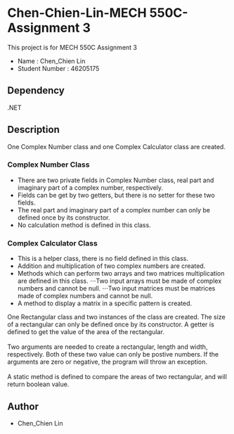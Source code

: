 # Chen-Chien-Lin-MECH 550C-Assignment 3

This project is for MECH 550C Assignment 3
* Name : Chen_Chien Lin
* Student Number : 46205175

## Dependency
.NET

## Description
One Complex Number class and one Complex Calculator class are created.

### Complex Number Class
* There are two private fields in Complex Number class, real part and imaginary part of a complex number, respectively.
* Fields can be get by two getters, but there is no setter for these two fields.
* The real part and imaginary part of a complex number can only be defined once by its constructor.
* No calculation method is defined in this class.

### Complex Calculator Class
* This is a helper class, there is no field defined in this class.
* Addition and multiplication of two complex numbers are created.
* Methods which can perform two arrays and two matrices multiplication are defined in this class.
⋅⋅⋅Two input arrays must be made of complex numbers and cannot be null.
⋅⋅⋅Two input matrices must be matrices made of complex numbers and cannot be null.
* A method to display a matrix in a specific pattern is created.


One Rectangular class and two instances of the class are created. The size of a rectangular can only be defined once by its constructor.
A getter is defined to get the value of the area of the rectangular.<br/>
<br/>
Two arguments are needed to create a rectangular, length and width, respectively. Both of these two value can only be postive numbers.
If the arguments are zero or negative, the program will throw an exception.<br/>
<br/>
A static method is defined to compare the areas of two rectangular, and will return boolean value.

## Author
* Chen_Chien Lin
